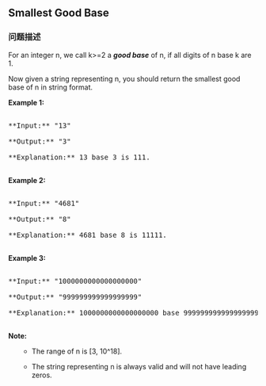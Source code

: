 ## Smallest Good Base  
### 问题描述
For an integer n, we call k>=2 a ***good base*** of n, if all digits of n base k are 1.

Now given a string representing n, you should return the smallest good base of n in string format. <br/>

**Example 1:**<br />
<pre>
**Input:** "13"
**Output:** "3"
**Explanation:** 13 base 3 is 111.
</pre>


**Example 2:**<br />
<pre>
**Input:** "4681"
**Output:** "8"
**Explanation:** 4681 base 8 is 11111.
</pre>


**Example 3:**<br />
<pre>
**Input:** "1000000000000000000"
**Output:** "999999999999999999"
**Explanation:** 1000000000000000000 base 999999999999999999 is 11.
</pre>


**Note:**<br>
<ol>
- The range of n is [3, 10^18].
- The string representing n is always valid and will not have leading zeros.
</ol>

